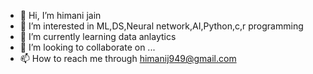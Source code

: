 - 👋 Hi, I’m himani jain
- 👀 I’m interested in ML,DS,Neural network,AI,Python,c,r programming
- 🌱 I’m currently learning data anlaytics
- 💞️ I’m looking to collaborate on ...
- 📫 How to reach me through himanij949@gmail.com

<!---
himanij949/himanij949 is a ✨ special ✨ repository because its `README.md` (this file) appears on your GitHub profile.
You can click the Preview link to take a look at your changes.
--->
